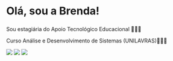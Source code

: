 # Olá, sou a Brenda!  


###
Sou estagiária do Apoio Tecnológico Educacional 👩🏼‍💻

Curso Análise e Desenvolvimento de Sistemas (UNILAVRAS)👩🏼‍🎓

<div> 
  <a href="https://instagram.com/brendaavilela?utm_medium=copy_link" target="_blank"><img src="https://img.shields.io/badge/-Instagram-%23E4405F?style=for-the-badge&logo=instagram&logoColor=white" target="_blank"></a>	
  <a href = "mailto:brendavilela42@gmail.com"><img src="https://img.shields.io/badge/-Gmail-%23333?style=for-the-badge&logo=gmail&logoColor=white" target="_blank"></a>
  <a href="https://www.linkedin.com/in/brenda-vilela-9a0561207/" target="_blank"><img src="https://img.shields.io/badge/-LinkedIn-%230077B5?style=for-the-badge&logo=linkedin&logoColor=white" target="_blank"></a> 
 
</div>
